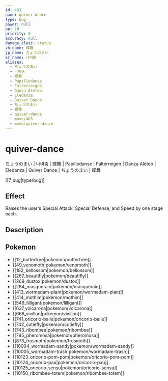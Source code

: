 ```yaml
---
id: 483
name: quiver-dance
type: bug
power: null
pp: 20
priority: 0
accuracy: null
damage_class: status
zh_name: 蝶舞
jp_name: ちょうのまい
kr_name: 나비춤
aliases:
  - ちょうのまい
  - 나비춤
  - 蝶舞
  - Papillodanse
  - Falterreigen
  - Danza Aleteo
  - Eledanza
  - Quiver Dance
  - ちょうのまい
  - 蝶舞
  - quiver-dance
  - move/483
  - move/quiver-dance
---
```

# quiver-dance
    
ちょうのまい | 나비춤 | 蝶舞 | Papillodanse | Falterreigen | Danza Aleteo | Eledanza | Quiver Dance | ちょうのまい | 蝶舞

[[7_bug|type/bug]]

## Effect

Raises the user's Special Attack, Special Defense, and Speed by one stage each.

## Description



## Pokemon

- [[12_butterfree|pokemon/butterfree]]
- [[49_venomoth|pokemon/venomoth]]
- [[182_bellossom|pokemon/bellossom]]
- [[267_beautifly|pokemon/beautifly]]
- [[269_dustox|pokemon/dustox]]
- [[284_masquerain|pokemon/masquerain]]
- [[413_wormadam-plant|pokemon/wormadam-plant]]
- [[414_mothim|pokemon/mothim]]
- [[549_lilligant|pokemon/lilligant]]
- [[637_volcarona|pokemon/volcarona]]
- [[666_vivillon|pokemon/vivillon]]
- [[741_oricorio-baile|pokemon/oricorio-baile]]
- [[742_cutiefly|pokemon/cutiefly]]
- [[743_ribombee|pokemon/ribombee]]
- [[795_pheromosa|pokemon/pheromosa]]
- [[873_frosmoth|pokemon/frosmoth]]
- [[10004_wormadam-sandy|pokemon/wormadam-sandy]]
- [[10005_wormadam-trash|pokemon/wormadam-trash]]
- [[10123_oricorio-pom-pom|pokemon/oricorio-pom-pom]]
- [[10124_oricorio-pau|pokemon/oricorio-pau]]
- [[10125_oricorio-sensu|pokemon/oricorio-sensu]]
- [[10150_ribombee-totem|pokemon/ribombee-totem]]

